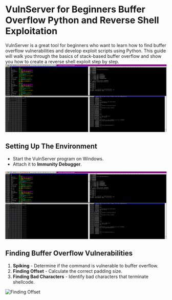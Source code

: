 # VulnServer for Beginners Buffer Overflow Python and Reverse Shell Exploitation
VulnServer is a great tool for beginners who want to learn how to find buffer overflow vulnerabilities and develop exploit scripts using Python. This guide will walk you through the basics of stack-based buffer overflow and show you how to create a reverse shell exploit step by step.
![Immunity Debugger Screenshot](Screenshots/1.png)

## **Setting Up The Environment**
- Start the VulnServer program on Windows.
- Attach it to **Immunity Debugger**.

![Immunity Debugger Screenshot](Screenshots/1.png)

## **Finding Buffer Overflow Vulnerabilities**
1. **Spiking** - Determine if the command is vulnerable to buffer overflow.
2. **Finding Offset** - Calculate the correct padding size.
3. **Finding Bad Characters** - Identify bad characters that terminate shellcode.

![Finding Offset](images/finding_offset.png)
